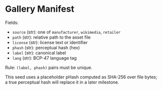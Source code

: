 # Gallery Manifest

Fields:

- `source` (str): one of `manufacturer`, `wikimedia`, `retailer`
- `path` (str): relative path to the asset file
- `license` (str): license text or identifier
- `phash` (str): perceptual hash (hex)
- `label` (str): canonical label
- `lang` (str): BCP-47 language tag

Rule: `(label, phash)` pairs must be unique.

This seed uses a placeholder pHash computed as SHA-256 over file bytes; a true perceptual hash will replace it in a later milestone.
